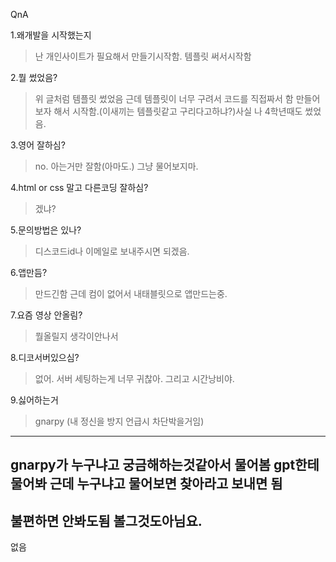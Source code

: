 




















































QnA

1.왜개발을 시작했는지
>난 개인사이트가 필요해서 만들기시작함.
템플릿 써서시작함

2.뭘 썼었음?
>위 글처럼 템플릿 썼었음 근데 템플릿이 너무 구려서 코드를 직접짜서 함 만들어보자 해서 시작함.(이새끼는 템플릿같고 구리다고하냐?)사실 나 4학년때도 썼었음.

3.영어 잘하심?
>no. 아는거만 잘함(아마도.) 그냥 물어보지마.

4.html or css 말고 다른코딩 잘하심?
>겠냐?

5.문의방법은 있나?
>디스코드id나 이메일로 보내주시면 되겠음.

6.앱만듬?
>만드긴함 근데 컴이 없어서 내태블릿으로 앱만드는중.

7.요즘 영상 안올림?
>뭘올릴지 생각이안나서

8.디코서버있으심?
>없어. 서버 세팅하는게 너무 귀찮아. 그리고 시간낭비야.

9.싫어하는거
>gnarpy (내 정신을 방지 언급시 차단박을거임)
--------------
gnarpy가 누구냐고 궁금해하는것같아서 물어봄
gpt한테 물어봐 근데 누구냐고 물어보면 찾아라고 보내면 됨
--------
불편하면 안봐도됨
볼그것도아님요.
----------------
없음
